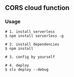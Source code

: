 ## CORS cloud function

### Usage

```shell
# 1. install serverless
$ npm install serverless -g

# 2. install dependencies
$ npm install

# 3. config by yourself

# 4. deploy
$ sls deploy --debug
```